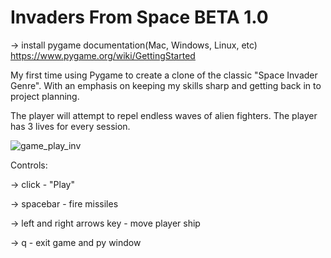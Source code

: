 # Invaders From Space BETA 1.0
-> install pygame documentation(Mac, Windows, Linux, etc)
https://www.pygame.org/wiki/GettingStarted

My first time using Pygame to create a clone of the classic "Space Invader Genre". With an emphasis on keeping my skills sharp and getting back in to project planning.

The player will attempt to repel endless waves of alien fighters. The player has 3 lives for every session.

![game_play_inv](https://user-images.githubusercontent.com/81591201/140595903-98380c94-95bf-4b8f-809b-636c1eb6fc04.png)

Controls:

-> click - "Play"

-> spacebar - fire missiles

-> left and right arrows key - move player ship

-> q - exit game and py window
